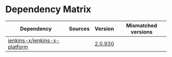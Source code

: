 # Dependency Matrix

Dependency | Sources | Version | Mismatched versions
---------- | ------- | ------- | -------------------
[jenkins-x/jenkins-x-platform](https://github.com/jenkins-x/jenkins-x-platform) |  | [2.0.930](https://github.com/jenkins-x/jenkins-x-platform/releases/tag/v2.0.930) | 

